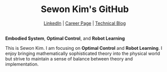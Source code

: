 <div align="center">
  <h1>Sewon Kim's GitHub</h1>
  <a href="https://www.linkedin.com/in/wontothree/">LinkedIn</a> |
  <a href="https://wontothree.github.io/career/">Career Page</a> |
  <a href="https://wontothree.github.io/">Technical Blog</a>
</div>

<br>

**Embodied System**, **Optimal Control**, and **Robot Learning**

This is Sewon Kim. I am focusing on **Optimal Control** and **Robot Learning**. I enjoy bringing mathematically sophisticated theory into the physical world but strive to maintain a sense of balance between theory and implementation.
